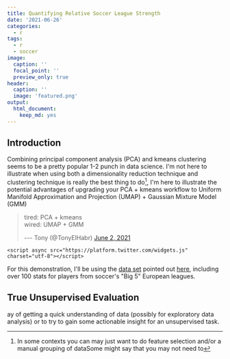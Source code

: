 ```yaml
---
title: Quantifying Relative Soccer League Strength
date: '2021-06-26'
categories:
  - r
tags:
  - r
  - soccer
image:
  caption: ''
  focal_point: ''
  preview_only: true
header:
  caption: ''
  image: 'featured.png'
output:
  html_document:
    keep_md: yes
---
```




## Introduction

Combining principal component analysis (PCA) and kmeans clustering seems to be a pretty popular 1-2 punch in data science. I'm not here to illustrate when using both a dimensionality reduction technique and clustering technique is really the best thing to do[^1], I'm here to illustrate the potential advantages of upgrading your PCA + kmeans workflow to Uniform Manifold Approximation and Projection (UMAP) + Gaussian Mixture Model (GMM)

[^1]: In some contexts you can may just want to do feature selection and/or a manual grouping of dataSome might say that you may not need to

<blockquote class="twitter-tweet">

<p lang="tl" dir="ltr">

tired: PCA + kmeans<br>wired: UMAP + GMM

</p>

--- Tony (@TonyElHabr) <a href="https://twitter.com/TonyElHabr/status/1400149998629703681?ref_src=twsrc%5Etfw">June 2, 2021</a>

</blockquote>

```{=html}
<script async src="https://platform.twitter.com/widgets.js" charset="utf-8"></script>
```
For this demonstration, I'll be using the [data set](https://docs.google.com/spreadsheets/d/1lQgIDcxsHT1m_IayMldmiHVOt4ICbX-ys8Mh9rggPHM/edit?usp=sharing) pointed out [here](https://twitter.com/ronanmann/status/1408504415690969089?s=21), including over 100 stats for players from soccer's "Big 5" European leagues.

## True Unsupervised Evaluation

ay of getting a quick understanding of data (possibly for exploratory data analysis) or to try to gain some actionable insight for an unsupervised task.
